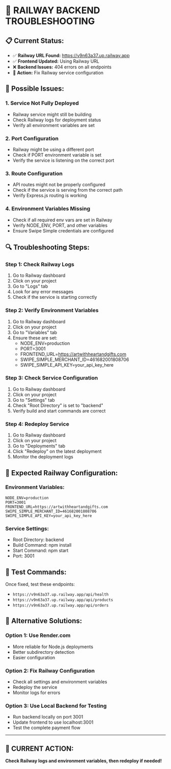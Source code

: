 # 🔧 RAILWAY BACKEND TROUBLESHOOTING

## 📋 **Current Status:**
- ✅ **Railway URL Found:** https://v9n63a37.up.railway.app
- ✅ **Frontend Updated:** Using Railway URL
- ❌ **Backend Issues:** 404 errors on all endpoints
- 🎯 **Action:** Fix Railway service configuration

## 🚨 **Possible Issues:**

### **1. Service Not Fully Deployed**
- Railway service might still be building
- Check Railway logs for deployment status
- Verify all environment variables are set

### **2. Port Configuration**
- Railway might be using a different port
- Check if PORT environment variable is set
- Verify the service is listening on the correct port

### **3. Route Configuration**
- API routes might not be properly configured
- Check if the service is serving from the correct path
- Verify Express.js routing is working

### **4. Environment Variables Missing**
- Check if all required env vars are set in Railway
- Verify NODE_ENV, PORT, and other variables
- Ensure Swipe Simple credentials are configured

## 🔍 **Troubleshooting Steps:**

### **Step 1: Check Railway Logs**
1. Go to Railway dashboard
2. Click on your project
3. Go to "Logs" tab
4. Look for any error messages
5. Check if the service is starting correctly

### **Step 2: Verify Environment Variables**
1. Go to Railway dashboard
2. Click on your project
3. Go to "Variables" tab
4. Ensure these are set:
   - NODE_ENV=production
   - PORT=3001
   - FRONTEND_URL=https://artwithheartandgifts.com
   - SWIPE_SIMPLE_MERCHANT_ID=461682001808706
   - SWIPE_SIMPLE_API_KEY=your_api_key_here

### **Step 3: Check Service Configuration**
1. Go to Railway dashboard
2. Click on your project
3. Go to "Settings" tab
4. Check "Root Directory" is set to "backend"
5. Verify build and start commands are correct

### **Step 4: Redeploy Service**
1. Go to Railway dashboard
2. Click on your project
3. Go to "Deployments" tab
4. Click "Redeploy" on the latest deployment
5. Monitor the deployment logs

## 🎯 **Expected Railway Configuration:**

### **Environment Variables:**
```
NODE_ENV=production
PORT=3001
FRONTEND_URL=https://artwithheartandgifts.com
SWIPE_SIMPLE_MERCHANT_ID=461682001808706
SWIPE_SIMPLE_API_KEY=your_api_key_here
```

### **Service Settings:**
- Root Directory: backend
- Build Command: npm install
- Start Command: npm start
- Port: 3001

## 🧪 **Test Commands:**
Once fixed, test these endpoints:
- `https://v9n63a37.up.railway.app/api/health`
- `https://v9n63a37.up.railway.app/api/products`
- `https://v9n63a37.up.railway.app/api/orders`

## 🚀 **Alternative Solutions:**

### **Option 1: Use Render.com**
- More reliable for Node.js deployments
- Better subdirectory detection
- Easier configuration

### **Option 2: Fix Railway Configuration**
- Check all settings and environment variables
- Redeploy the service
- Monitor logs for errors

### **Option 3: Use Local Backend for Testing**
- Run backend locally on port 3001
- Update frontend to use localhost:3001
- Test the complete payment flow

---

## 🎯 **CURRENT ACTION:**
**Check Railway logs and environment variables, then redeploy if needed!**
